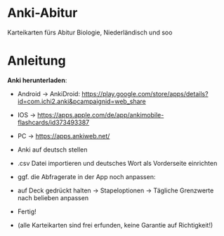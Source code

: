 # Anki-Abitur
Karteikarten fürs Abitur Biologie, Niederländisch und soo


# Anleitung
**Anki herunterladen**: 
- Android -> AnkiDroid: https://play.google.com/store/apps/details?id=com.ichi2.anki&pcampaignid=web_share
- IOS -> https://apps.apple.com/de/app/ankimobile-flashcards/id373493387
- PC -> https://apps.ankiweb.net/

- Anki auf deutsch stellen

- .csv Datei importieren und deutsches Wort als Vorderseite einrichten


- ggf. die Abfragerate in der App noch anpassen:
- auf Deck gedrückt halten  -> Stapeloptionen -> Tägliche Grenzwerte nach belieben anpassen

- Fertig!

- (alle Karteikarten sind frei erfunden, keine Garantie auf Richtigkeit!)
